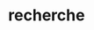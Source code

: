 ---
title: "recherche" # in any language you want
layout: "search" # necessary for search
# url: "/archive"
# description: "Description for Search"
summary: "search"
placeholder: "recherche"
---